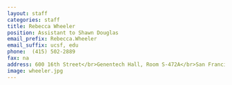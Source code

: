 ```yaml
---
layout: staff
categories: staff
title: Rebecca Wheeler
position: Assistant to Shawn Douglas
email_prefix: Rebecca.Wheeler
email_suffix: ucsf, edu
phone: 	(415) 502-2889
fax: na
address: 600 16th Street</br>Genentech Hall, Room S-472A</br>San Francisco, CA 94158-2140</br>
image: wheeler.jpg
---
```

